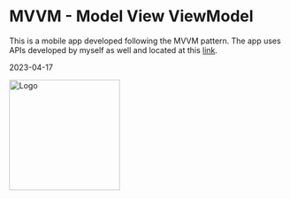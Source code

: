 # MVVM - Model View ViewModel

This is a mobile app developed following the MVVM pattern. The app uses APIs developed by myself as well and located at this <a href="https://github.com/loziohomer/mvvm-backend">link</a>. 

2023-04-17

<img width="200px" src="https://h-lab.dev/images2/logo.png" alt="Logo" class="img-fluid">
